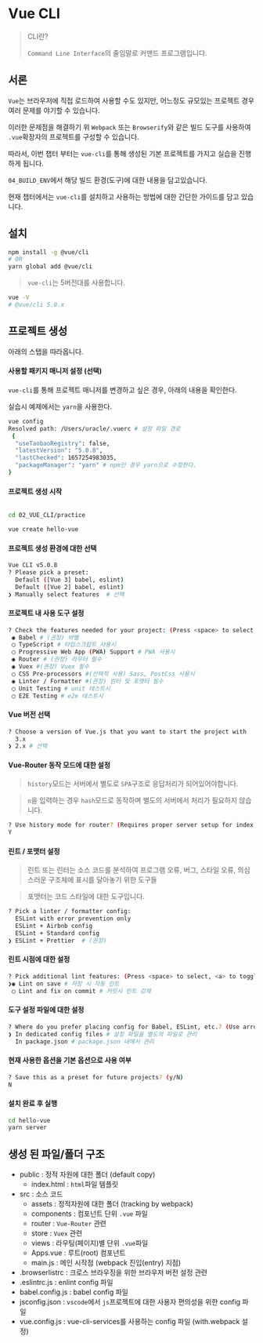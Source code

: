# Vue CLI

> CLI란? 
>
>`Command Line Interface`의 줄임말로 커맨드 프로그램입니다.

## 서론

`Vue`는 브라우저에 직접 로드하여 사용할 수도 있지만, 어느정도 규모있는 프로젝트 경우 여러 문제를 야기할 수 있습니다.

이러한 문제점을 해결하기 위 `Webpack` 또는 `Browserify`와 같은 빌드 도구를 사용하여 `.vue`확장자의 프로젝트를 구성할 수 있습니다.


따라서, 이번 챕터 부터는 `vue-cli`를 통해 생성된 기본 프로젝트를 가지고 실습을 진행하게 됩니다.

`04_BUILD_ENV`에서 해당 빌드 환경(도구)에 대한 내용을 담고있습니다.

현재 챕터에서는 `vue-cli`를 설치하고 사용하는 방법에 대한 간단한 가이드를 담고 있습니다.


## 설치

```bash
npm install -g @vue/cli
# OR
yarn global add @vue/cli
```

> `vue-cli`는 5버전대를 사용합니다.

```bash
vue -V
# @vue/cli 5.0.x
```


## 프로젝트 생성

아래의 스탭을 따라옵니다.


#### 사용할 패키지 매니저 설정 (선택)

`vue-cli`를 통해 프로젝트 매니저를 변경하고 싶은 경우, 아래의 내용을 확인한다.

실습시 예제에서는 `yarn`을 사용한다.

```bash
vue config
Resolved path: /Users/uracle/.vuerc # 설정 파일 경로
 {
  "useTaobaoRegistry": false,
  "latestVersion": "5.0.8",
  "lastChecked": 1657254983035,
  "packageManager": "yarn" # npm인 경우 yarn으로 수정한다.
}
```


#### 프로젝트 생성 시작
```bash

cd 02_VUE_CLI/practice

vue create hello-vue

```


#### 프로젝트 생성 환경에 대한 선택
```bash
Vue CLI v5.0.8
? Please pick a preset: 
  Default ([Vue 3] babel, eslint) 
  Default ([Vue 2] babel, eslint) 
❯ Manually select features  # 선택
```

#### 프로젝트 내 사용 도구 설정
```bash
? Check the features needed for your project: (Press <space> to select, <a> to toggle all, <i> to invert selection, and <enter> to proceed)
 ◉ Babel # (권장) 바벨
 ◯ TypeScript # 타입스크립트 사용시
 ◯ Progressive Web App (PWA) Support # PWA 사용시
 ◉ Router # (권장) 라우터 필수
 ◉ Vuex #(권장) Vuex 필수
 ◯ CSS Pre-processors #(선택적 사용) Sass, PostCss 사용시
 ◉ Linter / Formatter #(권장) 린터 및 포맷터 필수
 ◯ Unit Testing # unit 테스트시
 ◯ E2E Testing # e2e 테스트시
```


#### Vue 버전 선택
```bash
? Choose a version of Vue.js that you want to start the project with 
  3.x 
❯ 2.x # 선택
```

#### Vue-Router 동작 모드에 대한 설정

> `history`모드는 서버에서 별도로 `SPA`구조로 응답처리가 되어있어야합니다. 

> `n`을 입력하는 경우 `hash`모드로 동작하며 별도의 서버에서 처리가 필요하지 않습니다.

```bash
? Use history mode for router? (Requires proper server setup for index fallback in production) (Y/n) 
Y
```


#### 린트 / 포맷터 설정

> 린트 또는 린터는 소스 코드를 분석하여 프로그램 오류, 버그, 스타일 오류, 의심스러운 구조체에 표시를 달아놓기 위한 도구들

> 포맷터는 코드 스타일에 대한 도구입니다.

```bash
? Pick a linter / formatter config: 
  ESLint with error prevention only 
  ESLint + Airbnb config 
  ESLint + Standard config 
❯ ESLint + Prettier  # (권장)
```

#### 린트 시점에 대한 설정

```bash
? Pick additional lint features: (Press <space> to select, <a> to toggle all, <i> to invert selection, and <enter> to proceed)
❯◉ Lint on save # 저장 시 자동 린트
 ◯ Lint and fix on commit # 커밋시 린트 강제
```

#### 도구 설정 파일에 대한 설정

```bash
? Where do you prefer placing config for Babel, ESLint, etc.? (Use arrow keys)
❯ In dedicated config files # 설정 파일을 별도의 파일로 관리
  In package.json # package.json 내에서 관리
```
#### 현재 사용한 옵션을 기본 옵션으로 사용 여부

```bash
? Save this as a preset for future projects? (y/N)
N
```


#### 설치 완료 후 실행
```bash
cd hello-vue
yarn server
```


## 생성 된 파일/폴더 구조

 - public : 정적 자원에 대한 폴더 (default copy)
   - index.html : `html`파일 템플릿
 - src : 소스 코드
   - assets : 정적자원에 대한 폴더 (tracking by webpack)
   - components : 컴포넌트 단위 `.vue` 파일
   - router : `Vue-Router` 관련
   - store : `Vuex` 관련 
   - views : 라우팅(페이지)별 단위 `.vue`파일
   - Apps.vue : 루트(root) 컴포넌트
   - main.js : 메인 시작점 (webpack 진입(entry) 지점)
- .browserlistrc : 크로스 브라우징을 위한 브라우저 버전 설정 관련
- .eslintrc.js : enlint config 파일
- babel.config.js : babel config 파일
- jsconfig.json : `vscode`에서 `js`프로젝트에 대한 사용자 편의성을 위한 config 파일
- vue.config.js : vue-cli-services를 사용하는 config 파일 (with.webpack 설정)